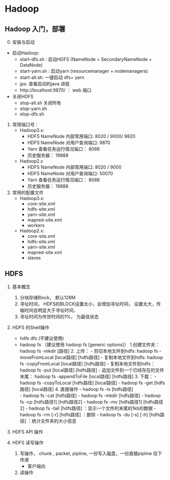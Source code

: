 # Hadoop
## Hadoop 入门，部署
0. 安装与启动
- 启动Hadoop: 
    - start-dfs.sh : 启动HDFS (NameNode + SecondaryNameNode + DataNode)
    - start-yarn.sh : 启动yarn (resourcemanager + nodemanagers)
    - start-all.sh: 一键启动 dfs+ yarn
    - jps: 查看启动的java 进程
    - http://localhost:9870/ ： web 端口
- 关闭HDFS
    - stop-all.sh 关闭所有
    - stop-yarn.sh
    - stop-dfs.sh


1. 常用端口号：
    - Hadoop3.x:
        - HDFS NameNode 内部常用端口: 8020 / 9000/ 9820
        - HDFS NameNode 对用户查询端口: 9870
        - Yarn 查看任务运行情况端口： 8088
        - 历史服务器： 19888
    - Hadoop2.x
        - HDFS NameNode 内部常用端口: 8020 / 9000
        - HDFS NameNode 对用户查询端口: 50070
        - Yarn 查看任务运行情况端口： 8088
        - 历史服务器： 19888  
2. 常用的配置文件
    - Hadoop3.x:
        - core-site.xml
        - hdfs-site.xml
        - yarn-site.xml
        - mapred-site.xml
        - workers
    - Hadoop2.x:
        - core-site.xml
        - hdfs-site.xml
        - yarn-site.xml
        - mapred-site.xml
        - slaves      
        
## HDFS
1. 基本概念
    1. 分块存储Block， 默认128M
    2. 寻址时间， HDFS的BLOCK设置太小，会增加寻址时间， 设置太大，传输时间会明显大于寻址时间，
    3. 寻址时间为传世时间的1%， 为最佳状态
2. HDFS 的Shell操作
    - hdfs dfs (不建议使用)
    - hadoop fs （建议使用 hadoop fs [generic options]）
        1.创建文件夹： hadoop fs -mkdir [路径] 
        2. 上传：
            - 剪切本地文件到hdfs: hadoop fs -moveFromLocal [local路径] [hdfs路径]
            - 复制本地文件到hdfs: hadoop fs -copyFromLocal [local路径] [hdfs路径]
            - 复制本地文件到hdfs： hadoop fs -put [local路径] [hdfs路径]
            - 追加文件到一个已经存在的文件末尾： hadoop fs -appendToFile [local路径] [hdfs路径]
        3. 下载：
            - hadoop fs -copyToLocal [hdfs路径] [local路径] 
            - hadoop fs -get [hdfs路径] [local路径] 
        4. 直接操作
            - hadoop fs -ls [hdfs路径]  
            - hadoop fs -cat  [hdfs路径]
            - hadoop fs -mkdir [hdfs路径]
            - hadoop fs -cp [hdfs路径1] [hdfs路径2]
            - hadoop fs -mv [hdfs路径1] [hdfs路径2]
            - hadoop fs -tail [hdfs路径] ：显示一个文件的末尾的1kb的数据
            - hadoop fs -rm [-r] [hdfs路径] ：删除
            - hadoop fs -du [-s] [-h] [hdfs路径] ：统计文件夹的大小信息
            
             
3. HDFS API 操作
4. HDFS 读写操作
    1. 写操作， chunk , packet, pipline, 一份写入磁盘，一份直接pipline 往下传递
        - 客户端向
    2. 读操作